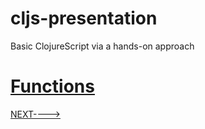 # cljs-presentation
Basic ClojureScript via a hands-on approach

# [Functions](https://github.com/wallclockbuilder/cljs-presentation/blob/master/18_functions/18_functions.cljs)

[NEXT---->](https://github.com/wallclockbuilder/cljs-presentation/blob/master/19_multi-methods)
